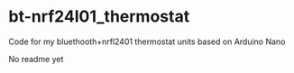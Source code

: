 # bt-nrf24l01_thermostat
Code for my bluethooth+nrfl2401 thermostat units based on Arduino Nano

No readme yet
